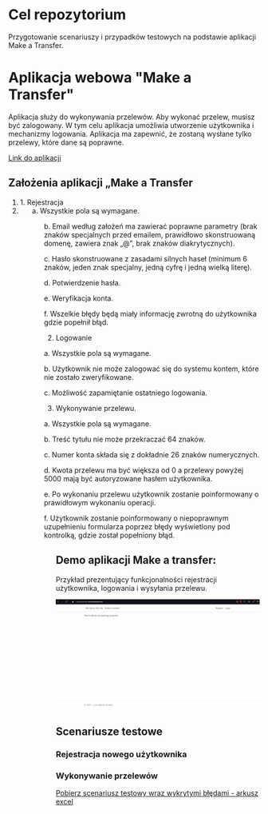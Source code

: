 # Cel repozytorium

Przygotowanie scenariuszy i przypadków testowych na podstawie aplikacji Make a Transfer. 

# Aplikacja webowa "Make a Transfer" 

Aplikacja służy do wykonywania przelewów. Aby wykonać przelew, musisz być zalogowany. 
W tym celu aplikacja umożliwia utworzenie użytkownika i mechanizmy logowania.
Aplikacja ma zapewnić, że zostaną wysłane tylko przelewy, które dane są poprawne.

<a href="https://makeatransfer.azurewebsites.net/">Link do aplikacji</a>

## Założenia aplikacji „Make a Transfer 
<ol>
<li>1.	Rejestracja<li>
  
  <ul>a.	Wszystkie pola są wymagane.<ul>

  b.	Email według założeń ma zawierać poprawne parametry (brak znaków specjalnych przed emailem, prawidłowo skonstruowaną domenę, zawiera znak „@”, brak znaków diakrytycznych).

  c.	Hasło skonstruowane z zasadami silnych haseł (minimum 6 znaków, jeden znak specjalny, jedną cyfrę i jedną wielką literę).

  d.	Potwierdzenie hasła.

  e.	Weryfikacja konta.

  f.	Wszelkie błędy będą miały informację zwrotną do użytkownika gdzie popełnił błąd.

2.	Logowanie

  a.	Wszystkie pola są wymagane.

  b.	Użytkownik nie może zalogować się do systemu kontem, które nie zostało zweryfikowane.

  c.	Możliwość zapamiętanie ostatniego logowania.

3.	Wykonywanie przelewu.

  a.	Wszystkie pola są wymagane.

  b.	Treść tytułu nie może przekraczać 64 znaków.

  c.	Numer konta składa się z dokładnie 26 znaków numerycznych.

  d.	Kwota przelewu ma być większa od 0 a przelewy powyżej 5000 mają być autoryzowane hasłem użytkownika.

  e.	Po wykonaniu przelewu użytkownik zostanie poinformowany o prawidłowym wykonaniu operacji.

  f.	Użytkownik zostanie poinformowany o niepoprawnym uzupełnieniu formularza poprzez błędy wyświetlony pod kontrolką, gdzie został popełniony błąd.
<ol>


## Demo aplikacji Make a transfer:
Przykład prezentujący funkcjonalności rejestracji użytkownika, logowania i wysyłania przelewu.

![](docs/app_demo.gif)

## Scenariusze testowe

### Rejestracja nowego użytkownika

### Wykonywanie przelewów 
<a href="docs/test scenarios/make_transfer.xlsx" download="docs/test scenarios/make_transfer.xlsx">Pobierz scenariusz testowy wraz wykrytymi błędami - arkusz excel</a>

